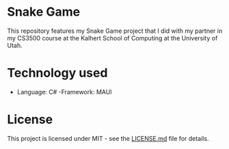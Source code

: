
# Snake Game
This repository features my Snake Game project that I did with my partner in my CS3500 course at the Kalhert School of Computing at the University of Utah.

# Technology used
- Language: C#
-Framework: MAUI

# License
This project is licensed under MIT - see the [LICENSE.md](license.md) file for details.
